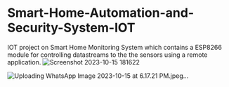 # Smart-Home-Automation-and-Security-System-IOT
IOT project on Smart Home Monitoring System which contains a ESP8266 module for controlling datastreams to the the sensors using a remote application.
![Screenshot 2023-10-15 181622](https://github.com/Shivam-Verma1/Smart-Home-Automation-and-Security-System-IOT/assets/107926305/d8103ee3-ec78-4e7a-af1a-6cb82424a1c7)

![Uploading WhatsApp Image 2023-10-15 at 6.17.21 PM.jpeg…]()
